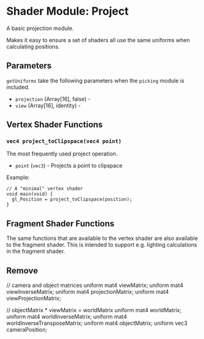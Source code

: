 # Shader Module: Project

A basic projection module.

Makes it easy to ensure a set of shaders all use the same uniforms when
calculating positions.

## Parameters

`getUniforms` take the following parameters when the `picking` module is
included.

- `projection` (Array[16], false) -
- `view` (Array[16], identity) -

## Vertex Shader Functions

### `vec4 project_toClipspace(vec4 point)`

The most frequently used project operation.

- `point` (`vec3`) - Projects a point to clipspace

Example:

```
// A "minimal" vertex shader
void main(void) {
  gl_Position = project_toClipspace(position);
}
```

## Fragment Shader Functions

The same functions that are available to the vertex shader are also available
to the fragment shader. This is intended to support e.g. lighting calculations
in the fragment shader.

## Remove

// camera and object matrices
uniform mat4 viewMatrix;
uniform mat4 viewInverseMatrix;
uniform mat4 projectionMatrix;
uniform mat4 viewProjectionMatrix;

// objectMatrix * viewMatrix = worldMatrix
uniform mat4 worldMatrix;
uniform mat4 worldInverseMatrix;
uniform mat4 worldInverseTransposeMatrix;
uniform mat4 objectMatrix;
uniform vec3 cameraPosition;
